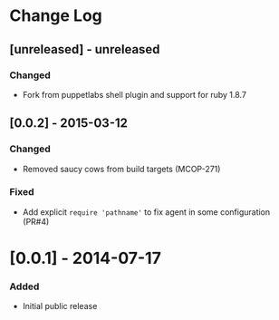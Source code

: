# Change Log

## [unreleased] - unreleased

### Changed
- Fork from puppetlabs shell plugin and support for ruby 1.8.7

## [0.0.2] - 2015-03-12

### Changed
- Removed saucy cows from build targets (MCOP-271)

### Fixed
- Add explicit `require 'pathname'` to fix agent in some configuration (PR#4)

# [0.0.1] - 2014-07-17

### Added
- Initial public release
